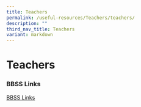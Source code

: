 ```yaml
---
title: Teachers
permalink: /useful-resources/Teachers/teachers/
description: ""
third_nav_title: Teachers
variant: markdown
---
```

# Teachers
### BBSS Links
[BBSS Links](https://sites.google.com/moe.edu.sg/bbsslinks)
